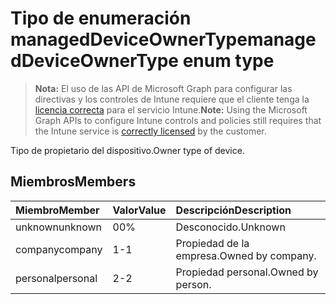 # <a name="manageddeviceownertype-enum-type"></a><span data-ttu-id="7d9d7-101">Tipo de enumeración managedDeviceOwnerType</span><span class="sxs-lookup"><span data-stu-id="7d9d7-101">managedDeviceOwnerType enum type</span></span>

> <span data-ttu-id="7d9d7-102">**Nota:** El uso de las API de Microsoft Graph para configurar las directivas y los controles de Intune requiere que el cliente tenga la [licencia correcta](https://go.microsoft.com/fwlink/?linkid=839381) para el servicio Intune.</span><span class="sxs-lookup"><span data-stu-id="7d9d7-102">**Note:** Using the Microsoft Graph APIs to configure Intune controls and policies still requires that the Intune service is [correctly licensed](https://go.microsoft.com/fwlink/?linkid=839381) by the customer.</span></span>

<span data-ttu-id="7d9d7-103">Tipo de propietario del dispositivo.</span><span class="sxs-lookup"><span data-stu-id="7d9d7-103">Owner type of device.</span></span>
## <a name="members"></a><span data-ttu-id="7d9d7-104">Miembros</span><span class="sxs-lookup"><span data-stu-id="7d9d7-104">Members</span></span>
|<span data-ttu-id="7d9d7-105">Miembro</span><span class="sxs-lookup"><span data-stu-id="7d9d7-105">Member</span></span>|<span data-ttu-id="7d9d7-106">Valor</span><span class="sxs-lookup"><span data-stu-id="7d9d7-106">Value</span></span>|<span data-ttu-id="7d9d7-107">Descripción</span><span class="sxs-lookup"><span data-stu-id="7d9d7-107">Description</span></span>|
|:---|:---|:---|
|<span data-ttu-id="7d9d7-108">unknown</span><span class="sxs-lookup"><span data-stu-id="7d9d7-108">unknown</span></span>|<span data-ttu-id="7d9d7-109">0</span><span class="sxs-lookup"><span data-stu-id="7d9d7-109">0%</span></span>|<span data-ttu-id="7d9d7-110">Desconocido.</span><span class="sxs-lookup"><span data-stu-id="7d9d7-110">Unknown</span></span>|
|<span data-ttu-id="7d9d7-111">company</span><span class="sxs-lookup"><span data-stu-id="7d9d7-111">company</span></span>|<span data-ttu-id="7d9d7-112">1</span><span class="sxs-lookup"><span data-stu-id="7d9d7-112">-1</span></span>|<span data-ttu-id="7d9d7-113">Propiedad de la empresa.</span><span class="sxs-lookup"><span data-stu-id="7d9d7-113">Owned by company.</span></span>|
|<span data-ttu-id="7d9d7-114">personal</span><span class="sxs-lookup"><span data-stu-id="7d9d7-114">personal</span></span>|<span data-ttu-id="7d9d7-115">2</span><span class="sxs-lookup"><span data-stu-id="7d9d7-115">-2</span></span>|<span data-ttu-id="7d9d7-116">Propiedad personal.</span><span class="sxs-lookup"><span data-stu-id="7d9d7-116">Owned by person.</span></span>|








